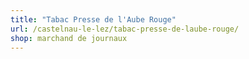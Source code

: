 ```yaml
---
title: "Tabac Presse de l'Aube Rouge"
url: /castelnau-le-lez/tabac-presse-de-laube-rouge/
shop: marchand de journaux
---
```


